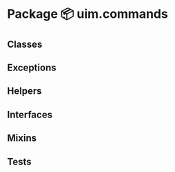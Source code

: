 # Package 📦 uim.commands

## Classes

## Exceptions

## Helpers

## Interfaces

## Mixins

## Tests
